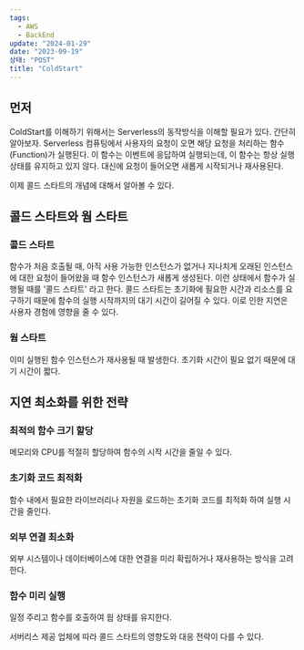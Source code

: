 ```yaml
---
tags:
  - AWS
  - BackEnd
update: "2024-01-29"
date: "2023-09-19"
상태: "POST"
title: "ColdStart"
---
```

## 먼저

ColdStart를 이해하기 위해서는 Serverless의 동작방식을 이해할 필요가 있다. 간단히 알아보자.
Serverless 컴퓨팅에서 사용자의 요청이 오면 해당 요청을 처리하는 함수(Function)가 실행된다. 이 함수는 이벤트에 응답하여 실행되는데, 이 함수는 항상 실행 상태를 유지하고 있지 않다. 대신에 요청이 들어오면 새롭게 시작되거나 재사용된다.

이제 콜드 스타트의 개념에 대해서 알아볼 수 있다.

## 콜드 스타트와 웜 스타트

### 콜드 스타트

함수가 처음 호출될 때, 아직 사용 가능한 인스턴스가 없거나 지나치게 오래된 인스턴스에 대한 요청이 들어왔을 때 함수 인스턴스가 새롭게 생성된다. 이런 상태에서 함수가 실행될 때를 '콜드 스타트' 라고 한다.
콜드 스타트는 초기화에 필요한 시간과 리소스를 요구하기 때문에 함수의 실행 시작까지의 대기 시간이 길어질 수 있다. 이로 인한 지연은 사용자 경험에 영향을 줄 수 있다.

### 웜 스타트

이미 실행된 함수 인스턴스가 재사용될 때 발생한다. 초기화 시간이 필요 없기 때문에 대기 시간이 짧다.

## 지연 최소화를 위한 전략

### 최적의 함수 크기 할당

메모리와 CPU를 적절히 할당하여 함수의 시작 시간을 줄일 수 있다.

### 초기화 코드 최적화

함수 내에서 필요한 라이브러리나 자원을 로드하는 초기화 코드를 최적화 하여 실행 시간을 줄인다.

### 외부 연결 최소화

외부 시스템이나 데이터베이스에 대한 연결을 미리 확립하거나 재사용하는 방식을 고려한다.

### 함수 미리 실행

일정 주리고 함수를 호출하여 웜 상태를 유지한다.

서버리스 제공 업체에 따라 콜드 스타트의 영향도와 대응 전략이 다를 수 있다.

